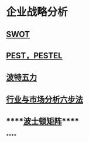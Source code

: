# 企业战略分析

## [SWOT](https://wiki.mbalib.com/wiki/SWOT%E5%88%86%E6%9E%90%E6%A8%A1%E5%9E%8B)

## [PEST，PESTEL](https://wiki.mbalib.com/wiki/PESTLE%E5%88%86%E6%9E%90)

## [波特五力](https://wiki.mbalib.com/wiki/%E6%B3%A2%E7%89%B9%E4%BA%94%E5%8A%9B)

## [行业与市场分析六步法](https://zhuanlan.zhihu.com/p/268913031)

## \*\*\*\*[**波士顿矩阵**](https://wiki.mbalib.com/wiki/%E6%B3%A2%E5%A3%AB%E9%A1%BF%E7%9F%A9%E9%98%B5)\*\*\*\*

\*\*\*\*

